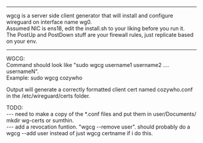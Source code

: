 
--------------------  
wgcg is a server side client generator that will install and configure wireguard on interface name wg0.  
Assumed NIC is ens18, edit the install.sh to your liking before you run it.  
The PostUp and PostDown stuff are your firewall rules, just replicate based on your env.

--------------------

WGCG:  
Command should look like "sudo wgcg username1 username2 .... usernameN".  
Example: sudo wgcg cozywho  

Output will generate a correctly formatted client cert named cozywho.conf in the /etc/wireguard/certs folder.

TODO:  
--- need to make a copy of the *.conf files and put them in user/Documents/ mkdir wg-certs or sumthin.  
--- add a revocation funtion. "wgcg --remove user". should probably do a wgcg --add user instead of just wgcg certname if i do this.
